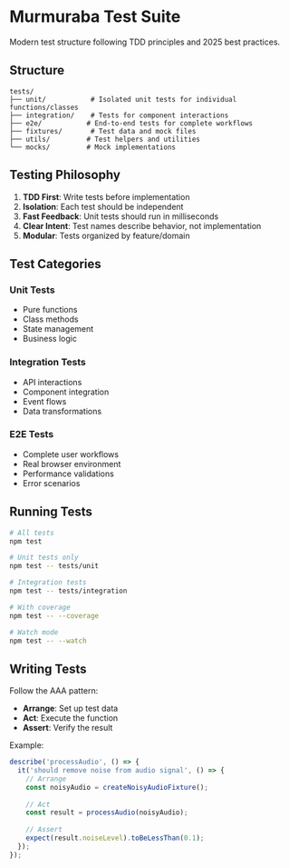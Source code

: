 # Murmuraba Test Suite

Modern test structure following TDD principles and 2025 best practices.

## Structure

```
tests/
├── unit/           # Isolated unit tests for individual functions/classes
├── integration/    # Tests for component interactions
├── e2e/           # End-to-end tests for complete workflows  
├── fixtures/       # Test data and mock files
├── utils/         # Test helpers and utilities
└── mocks/         # Mock implementations
```

## Testing Philosophy

1. **TDD First**: Write tests before implementation
2. **Isolation**: Each test should be independent
3. **Fast Feedback**: Unit tests should run in milliseconds
4. **Clear Intent**: Test names describe behavior, not implementation
5. **Modular**: Tests organized by feature/domain

## Test Categories

### Unit Tests
- Pure functions
- Class methods
- State management
- Business logic

### Integration Tests  
- API interactions
- Component integration
- Event flows
- Data transformations

### E2E Tests
- Complete user workflows
- Real browser environment
- Performance validations
- Error scenarios

## Running Tests

```bash
# All tests
npm test

# Unit tests only
npm test -- tests/unit

# Integration tests
npm test -- tests/integration

# With coverage
npm test -- --coverage

# Watch mode
npm test -- --watch
```

## Writing Tests

Follow the AAA pattern:
- **Arrange**: Set up test data
- **Act**: Execute the function
- **Assert**: Verify the result

Example:
```typescript
describe('processAudio', () => {
  it('should remove noise from audio signal', () => {
    // Arrange
    const noisyAudio = createNoisyAudioFixture();
    
    // Act
    const result = processAudio(noisyAudio);
    
    // Assert
    expect(result.noiseLevel).toBeLessThan(0.1);
  });
});
```